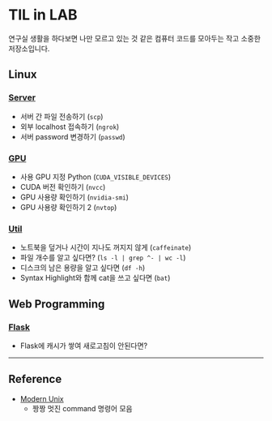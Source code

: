 # TIL in LAB 

연구실 생활을 하다보면 나만 모르고 있는 것 같은 컴퓨터 코드를 모아두는 작고 소중한 저장소입니다.

## Linux 

### [Server](linux/server.md)

- 서버 간 파일 전송하기 (`scp`)
- 외부 localhost 접속하기 (`ngrok`)
- 서버 password 변경하기 (`passwd`)

### [GPU](linux/gpu.md)

- 사용 GPU 지정 Python (`CUDA_VISIBLE_DEVICES`)
- CUDA 버전 확인하기 (`nvcc`)
- GPU 사용량 확인하기 (`nvidia-smi`)
- GPU 사용량 확인하기 2 (`nvtop`)

### [Util](linux/util.md)

- 노트북을 덮거나 시간이 지나도 꺼지지 않게 (`caffeinate`)
- 파일 개수를 알고 싶다면? (`ls -l | grep ^- | wc -l`)
- 디스크의 남은 용량을 알고 싶다면 (`df -h`)
- Syntax Highlight와 함께 cat을 쓰고 싶다면 (`bat`)

## Web Programming

### [Flask](web_programming/flask.md)

- Flask에 캐시가 쌓여 새로고침이 안된다면?

---

## Reference

- [Modern Unix](https://github.com/ibraheemdev/modern-unix)
  - 짱짱 멋진 command 명령어 모음